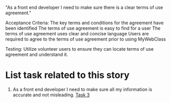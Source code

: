"As a front end developer I need to make sure there is a clear terms of use agreement."

Acceptance Criteria:
The key terms and conditions for the agreement have been identified
The terms of use agreement is easy to find for a user
The terms of use agreement uses clear and concise language
Users are required to agree to the terms of use agreement prior to using MyWebClass

Testing: Utilize volunteer users to ensure they can locate terms of use agreement and understand it.

# List task related to this story

1. As a front end developer I need to make sure all my information is accurate and not misleading. [Task 3](Tasks/LegalTask3.md)
